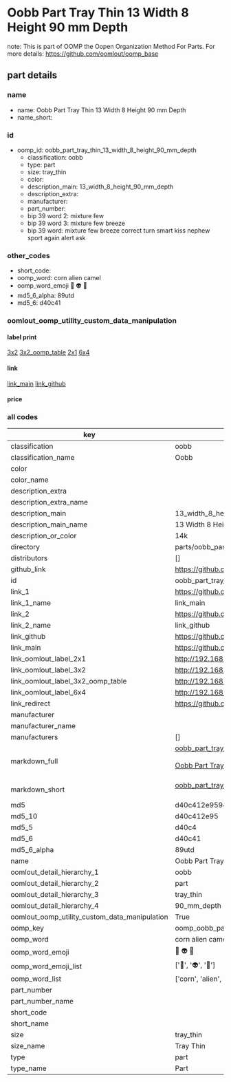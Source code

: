 # Oobb Part Tray Thin 13 Width 8 Height 90 mm Depth  

note: This is part of OOMP the Oopen Organization Method For Parts. For more details: https://github.com/oomlout/oomp_base

##  part details
  







### name
* name: Oobb Part Tray Thin 13 Width 8 Height 90 mm Depth
* name_short: 
### id
* oomp_id: oobb_part_tray_thin_13_width_8_height_90_mm_depth
  * classification: oobb
  * type: part
  * size: tray_thin
  * color: 
  * description_main: 13_width_8_height_90_mm_depth
  * description_extra: 
  * manufacturer: 
  * part_number: 
  * bip 39 word 2: mixture few
  * bip 39 word 3: mixture few breeze
  * bip 39 word: mixture few breeze correct turn smart kiss nephew sport again alert ask

### other_codes
* short_code: 
* oomp_word: corn alien camel
* oomp_word_emoji :corn: :alien: :camel:
* md5_6_alpha: 89utd
* md5_6: d40c41






### oomlout_oomp_utility_custom_data_manipulation
#### label print
[3x2](http://192.168.1.245:1112/?label=oomp%2089utd)
[3x2_oomp_table](http://192.168.1.108:1112/?label=oomp%2089utd)
[2x1](http://192.168.1.242:1112/?label=oomp%2089utd)
[6x4](http://192.168.1.55:1112/?label=oomp%2089utd)    

#### link

[link_main](https://github.com/oomlout/oomlout_oomp_version_1_messy/tree/main/parts/oobb_part_tray_thin_13_width_8_height_90_mm_depth) [link_github](https://github.com/oomlout/oomlout_oomp_version_1_messy/tree/main/parts/oobb_part_tray_thin_13_width_8_height_90_mm_depth)                             

#### price







### all codes 
| key | value |  
| --- | --- |  
| classification | oobb |  
| classification_name | Oobb |  
| color |  |  
| color_name |  |  
| description_extra |  |  
| description_extra_name |  |  
| description_main | 13_width_8_height_90_mm_depth |  
| description_main_name | 13 Width 8 Height 90 mm Depth |  
| description_or_color | 14k |  
| directory | parts/oobb_part_tray_thin_13_width_8_height_90_mm_depth |  
| distributors | [] |  
| github_link | https://github.com/oomlout/oomlout_oomp_part_src/tree/main/parts/oobb_part_tray_thin_13_width_8_height_90_mm_depth |  
| id | oobb_part_tray_thin_13_width_8_height_90_mm_depth |  
| link_1 | https://github.com/oomlout/oomlout_oomp_version_1_messy/tree/main/parts/oobb_part_tray_thin_13_width_8_height_90_mm_depth |  
| link_1_name | link_main |  
| link_2 | https://github.com/oomlout/oomlout_oomp_version_1_messy/tree/main/parts/oobb_part_tray_thin_13_width_8_height_90_mm_depth |  
| link_2_name | link_github |  
| link_github | https://github.com/oomlout/oomlout_oomp_version_1_messy/tree/main/parts/oobb_part_tray_thin_13_width_8_height_90_mm_depth |  
| link_main | https://github.com/oomlout/oomlout_oomp_version_1_messy/tree/main/parts/oobb_part_tray_thin_13_width_8_height_90_mm_depth |  
| link_oomlout_label_2x1 | http://192.168.1.242:1112/?label=oomp%2089utd |  
| link_oomlout_label_3x2 | http://192.168.1.245:1112/?label=oomp%2089utd |  
| link_oomlout_label_3x2_oomp_table | http://192.168.1.108:1112/?label=oomp%2089utd |  
| link_oomlout_label_6x4 | http://192.168.1.55:1112/?label=oomp%2089utd |  
| link_redirect | https://github.com/oomlout/oomlout_oomp_version_1_messy/tree/main/parts/oobb_part_tray_thin_13_width_8_height_90_mm_depth |  
| manufacturer |  |  
| manufacturer_name |  |  
| manufacturers | [] |  
| markdown_full | [oobb_part_tray_thin_13_width_8_height_90_mm_depth](none)<br>[](none)<br>[Oobb Part Tray Thin 13 Width 8 Height 90 Mm Depth](none)<br><br> |  
| markdown_short | [oobb_part_tray_thin_13_width_8_height_90_mm_depth](none)<br><br> |  
| md5 | d40c412e95944f5b3275630837156472 |  
| md5_10 | d40c412e95 |  
| md5_5 | d40c4 |  
| md5_6 | d40c41 |  
| md5_6_alpha | 89utd |  
| name | Oobb Part Tray Thin 13 Width 8 Height 90 mm Depth |  
| oomlout_detail_hierarchy_1 | oobb |  
| oomlout_detail_hierarchy_2 | part |  
| oomlout_detail_hierarchy_3 | tray_thin |  
| oomlout_detail_hierarchy_4 | 90_mm_depth |  
| oomlout_oomp_utility_custom_data_manipulation | True |  
| oomp_key | oomp_oobb_part_tray_thin_13_width_8_height_90_mm_depth |  
| oomp_word | corn alien camel |  
| oomp_word_emoji | :corn: :alien: :camel: |  
| oomp_word_emoji_list | [':corn:', ':alien:', ':camel:'] |  
| oomp_word_list | ['corn', 'alien', 'camel'] |  
| part_number |  |  
| part_number_name |  |  
| short_code |  |  
| short_name |  |  
| size | tray_thin |  
| size_name | Tray Thin |  
| type | part |  
| type_name | Part |  
